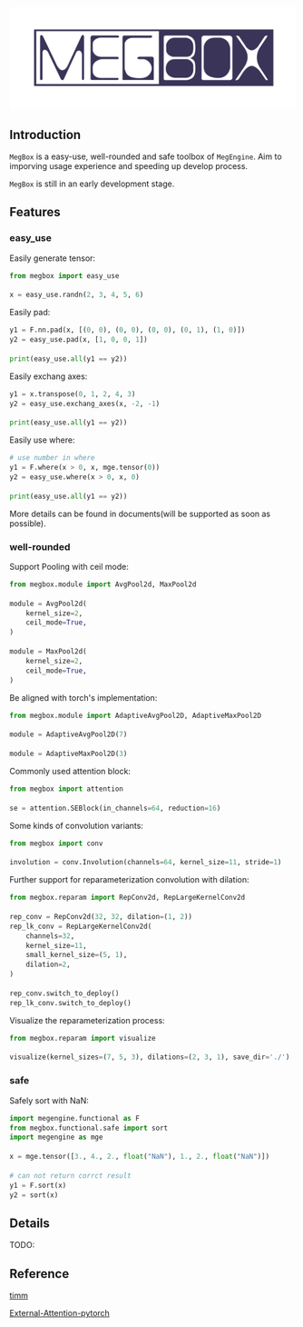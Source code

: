 

![logo](logo.png)

## Introduction

`MegBox` is a easy-use, well-rounded and safe toolbox of `MegEngine`. Aim to imporving usage experience and speeding up develop process.



`MegBox` is still in an early development stage.

## Features

### easy_use

Easily generate tensor:

```python
from megbox import easy_use

x = easy_use.randn(2, 3, 4, 5, 6)
```

Easily pad:

```python
y1 = F.nn.pad(x, [(0, 0), (0, 0), (0, 0), (0, 1), (1, 0)])
y2 = easy_use.pad(x, [1, 0, 0, 1])

print(easy_use.all(y1 == y2))
```

Easily exchang axes:

```python
y1 = x.transpose(0, 1, 2, 4, 3)
y2 = easy_use.exchang_axes(x, -2, -1)

print(easy_use.all(y1 == y2))
```

Easily use where:

```python
# use number in where
y1 = F.where(x > 0, x, mge.tensor(0))
y2 = easy_use.where(x > 0, x, 0)

print(easy_use.all(y1 == y2))
```

More details can be found in documents(will be supported as soon as possible).

### well-rounded

Support Pooling with ceil mode:

```python
from megbox.module import AvgPool2d, MaxPool2d

module = AvgPool2d(
    kernel_size=2,
    ceil_mode=True,
)

module = MaxPool2d(
    kernel_size=2,
    ceil_mode=True,
)
```

Be aligned with torch's implementation:

```python
from megbox.module import AdaptiveAvgPool2D, AdaptiveMaxPool2D

module = AdaptiveAvgPool2D(7)

module = AdaptiveMaxPool2D(3)
```

Commonly used attention block:

```python
from megbox import attention

se = attention.SEBlock(in_channels=64, reduction=16)
```

Some kinds of convolution variants:

```python
from megbox import conv

involution = conv.Involution(channels=64, kernel_size=11, stride=1)
```

Further support for reparameterization convolution with dilation:

```python
from megbox.reparam import RepConv2d, RepLargeKernelConv2d

rep_conv = RepConv2d(32, 32, dilation=(1, 2))
rep_lk_conv = RepLargeKernelConv2d(
    channels=32,
    kernel_size=11,
    small_kernel_size=(5, 1),
    dilation=2,
)

rep_conv.switch_to_deploy()
rep_lk_conv.switch_to_deploy()
```

Visualize the reparameterization process:

```python
from megbox.reparam import visualize

visualize(kernel_sizes=(7, 5, 3), dilations=(2, 3, 1), save_dir='./')
```



### safe

Safely sort with NaN:

```python
import megengine.functional as F
from megbox.functional.safe import sort
import megengine as mge

x = mge.tensor([3., 4., 2., float("NaN"), 1., 2., float("NaN")])

# can not return corrct result
y1 = F.sort(x)
y2 = sort(x)
```

## Details

TODO:

## Reference

[timm](https://github.com/rwightman/pytorch-image-models)

[External-Attention-pytorch](https://github.com/xmu-xiaoma666/External-Attention-pytorch#21-Polarized-Self-Attention-Usage)
